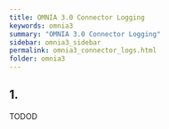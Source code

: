 ```yaml
---
title: OMNIA 3.0 Connector Logging
keywords: omnia3
summary: "OMNIA 3.0 Connector Logging"
sidebar: omnia3_sidebar
permalink: omnia3_connector_logs.html
folder: omnia3
---
```

## 1. 
TODOD